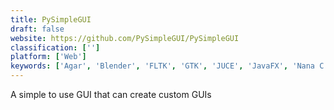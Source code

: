 ```yaml
---
title: PySimpleGUI
draft: false 
website: https://github.com/PySimpleGUI/PySimpleGUI
classification: ['']
platform: ['Web']
keywords: ['Agar', 'Blender', 'FLTK', 'GTK', 'JUCE', 'JavaFX', 'Nana C Library', 'PySide', 'Qt', 'Unity', 'wxWidgets']
---
```

A simple to use GUI that can create custom GUIs